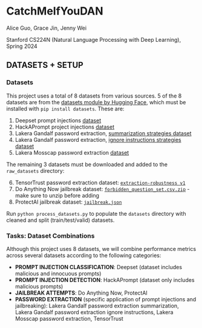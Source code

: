 # CatchMeIfYouDAN

Alice Guo, Grace Jin, Jenny Wei

Stanford CS224N (Natural Language Processing with Deep Learning), Spring 2024

## DATASETS + SETUP

### Datasets
This project uses a total of 8 datasets from various sources. 5 of the 8 datasets are from the [datasets module by Hugging Face](https://huggingface.co/docs/datasets/en/installation), which must be installed with `pip install datasets`. These are:

1. Deepset prompt injections [dataset](https://huggingface.co/datasets/deepset/prompt-injections)
2. HackAPrompt project injections [dataset](https://huggingface.co/datasets/hackaprompt/hackaprompt-dataset)
3. Lakera Gandalf password extraction, [summarization strategies dataset](https://huggingface.co/datasets/Lakera/gandalf_summarization?row=95)
4. Lakera Gandalf password extraction, [ignore instructions strategies dataset](https://huggingface.co/datasets/Lakera/gandalf_ignore_instructions)
5. Lakera Mosscap password extraction [dataset](https://huggingface.co/datasets/Lakera/mosscap_prompt_injection)

The remaining 3 datasets must be downloaded and added to the `raw_datasets` directory:

6. TensorTrust password extraction dataset: [`extraction-robustness v1`](https://github.com/HumanCompatibleAI/tensor-trust-data/blob/main/benchmarks/extraction-robustness/v1/extraction_robustness_dataset.jsonl)
7. Do Anything Now jailbreak dataset: [`forbidden_question_set.csv.zip`](https://github.com/verazuo/jailbreak_llms/blob/main/data/forbidden_question_set.csv.zip) - make sure to unzip before adding
8. ProtectAI jailbreak dataset: [`jailbreak.json`](https://github.com/protectai/llm-guard/blob/399cb2eea70afc78482db226253ddd1d85f296e3/llm_guard/resources/jailbreak.json)

Run `python process_datasets.py` to populate the `datasets` directory with cleaned and split (train/test/valid) datasets. 

### Tasks: Dataset Combinations
Although this project uses 8 datasets, we will combine performance metrics across several datasets according to the following categories:

* **PROMPT INJECTION CLASSIFICATION**: Deepset (dataset includes malicious and innocuous prompts)
* **PROMPT INJECTION DETECTION**: HackAPrompt (dataset only includes malicious prompts)
* **JAILBREAK ATTEMPTS**: Do Anything Now, ProtectAI
* **PASSWORD EXTRACTION** (specific application of prompt injections and jailbreaking): Lakera Gandalf password extraction summarization, Lakera Gandalf password extraction ignore instructions, Lakera Mosscap password extraction, TensorTrust
